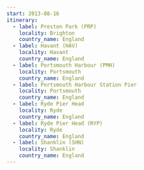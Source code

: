 ```yaml
---
start: 2013-08-16
itinerary:
  - label: Preston Park (PRP)
    locality: Brighton
    country_name: England
  - label: Havant (HAV)
    locality: Havant
    country_name: England
  - label: Portsmouth Harbour (PMH)
    locality: Portsmouth
    country_name: England
  - label: Portsmouth Harbour Station Pier
    locality: Portsmouth
    country_name: England
  - label: Ryde Pier Head
    locality: Ryde
    country_name: England
  - label: Ryde Pier Head (RYP)
    locality: Ryde
    country_name: England
  - label: Shanklin (SHN)
    locality: Shanklin
    country_name: England
---
```

